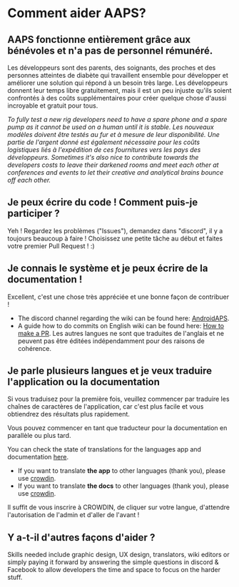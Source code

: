 # Comment aider AAPS?

## AAPS fonctionne entièrement grâce aux bénévoles et n'a pas de personnel rémunéré.

Les développeurs sont des parents, des soignants, des proches et des personnes atteintes de diabète qui travaillent ensemble pour développer et améliorer une solution qui répond à un besoin très large.  Les développeurs donnent leur temps libre gratuitement, mais il est un peu injuste qu'ils soient confrontés à des coûts supplémentaires pour créer quelque chose d'aussi incroyable et gratuit pour tous.

_To fully test a new rig developers need to have a spare phone and a spare pump as it cannot be used on a human until it is stable.  Les nouveaux modèles doivent être testés au fur et à mesure de leur disponibilité.  Une partie de l'argent donné est également nécessaire pour les coûts logistiques liés à l'expédition de ces fournitures vers les pays des développeurs.  Sometimes it's also nice to contribute towards the developers costs to leave their darkened rooms and meet each other at conferences and events to let their creative and analytical brains bounce off each other._

## Je peux écrire du code ! Comment puis-je participer ?

Yeh ! Regardez les problèmes ("Issues"), demandez dans "discord", il y a toujours beaucoup à faire ! Choisissez une petite tâche au début et faites votre premier Pull Request ! :)

## Je connais le système et je peux écrire de la documentation !

Excellent, c'est une chose très appréciée et une bonne façon de contribuer !
* The discord channel regarding the wiki can be found here: [AndroidAPS](https://discord.gg/4fQUWHZ4Mw).
* A guide how to do commits on English wiki can be found here: [How to make a PR](../SupportingAaps/HowToEditTheDocs.md). Les autres langues ne sont que traduites de l'anglais et ne peuvent pas être éditées indépendamment pour des raisons de cohérence.

## Je parle plusieurs langues et je veux traduire l'application ou la documentation

Si vous traduisez pour la première fois, veuillez commencer par traduire les chaînes de caractères de l'application, car c'est plus facile et vous obtiendrez des résultats plus rapidement.

Vous pouvez commencer en tant que traducteur pour la documentation en parallèle ou plus tard.

You can check the state of translations for the languages app and documentation [here](StateOfTranslations).

* If you want to translate **the app** to other languages (thank you), please use [crowdin](https://crowdin.com/project/androidaps).
* If you want to translate **the docs** to other languages (thank you), please use [crowdin](https://crowdin.com/project/androidapsdocs).

Il suffit de vous inscrire à CROWDIN, de cliquer sur votre langue, d'attendre l'autorisation de l'admin et d'aller de l'avant !

## Y a-t-il d'autres façons d'aider ?

Skills needed include graphic design, UX design, translators, wiki editors or simply paying it forward by answering the simple questions in discord & Facebook to allow developers the time and space to focus on the harder stuff.
